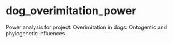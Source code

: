 # dog_overimitation_power
Power analysis for project: Overimitation in dogs: Ontogentic and phylogenetic influences
